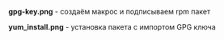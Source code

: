 **gpg-key.png** - создаём макрос и подписываем rpm пакет 

**yum_install.png** - установка пакета с импортом GPG ключа
